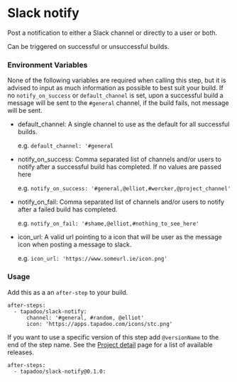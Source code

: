 Slack notify
============

Post a notification to either a Slack channel or directly to a user or both.

Can be triggered on successful or unsuccessful builds.

### Environment Variables
None of the following variables are required when calling this step, but it is advised to input as much information as possible to best suit your build.
If no `notify_on_success` or `default_channel` is set, upon a successful build a message will be sent to the `#general` channel, if the build fails, not message will be sent.

* default_channel: A single channel to use as the default for all successful builds.

  e.g.
  `default_channel: '#general`
* notify_on_success: Comma separated list of channels and/or users to notify after a successful build has completed. If no values are passed here

  e.g.
  `notify_on_success: '#general,@elliot,#wercker,@project_channel'`
* notify_on_fail: Comma separated list of channels and/or users to notify after a failed build has completed.

  e.g.
  `notify_on_fail: '#shame,@elliot,#nothing_to_see_here'`
* icon_url: A valid url pointing to a icon that will be user as the message icon when posting a message to slack.

  e.g.
  `icon_url: 'https://www.someurl.ie/icon.png'`

### Usage
Add this as a an `after-step` to your build.

```
after-steps:
  - tapadoo/slack-notify:
      channel: '#general, #random, @elliot'
      icon: 'https://apps.tapadoo.com/icons/stc.png'
```

If you want to use a specific version of this step add `@versionName` to the end of the step name. See the [Project detail](https://app.wercker.com/applications/59021e4cd3bae80100206b1f/tab/details/) page for a list of available releases.

```
after-steps:
  - tapadoo/slack-notify@0.1.0:
```
